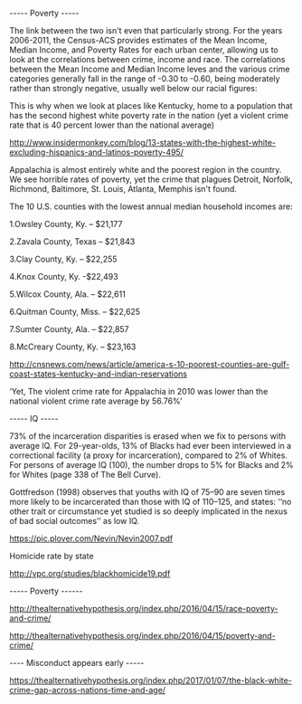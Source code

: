 ----- Poverty -----

The link between the two isn't even that particularly strong. For the years 2006-2011, the Census-ACS provides estimates of the Mean Income, Median Income, and Poverty Rates for each urban center, allowing us to look at the correlations between crime, income and race. The correlations between the Mean Income and Median Income leves and the various crime categories generally fall in the range of -0.30 to -0.60, being moderately rather than strongly negative, usually well below our racial figures:


This is why when we look at places like Kentucky, home to a population that has the second highest white poverty rate in the nation (yet a violent crime rate that is 40 percent lower than the national average)

http://www.insidermonkey.com/blog/13-states-with-the-highest-white-excluding-hispanics-and-latinos-poverty-495/

Appalachia is almost entirely white and the poorest region in the country. We see horrible rates of poverty, yet the crime that plagues Detroit, Norfolk, Richmond, Baltimore, St. Louis, Atlanta, Memphis isn't found.

The 10 U.S. counties with the lowest annual median household incomes are:

1.Owsley County, Ky. – $21,177

2.Zavala County, Texas – $21,843

3.Clay County, Ky. – $22,255

4.Knox County, Ky. -$22,493

5.Wilcox County, Ala. – $22,611

6.Quitman County, Miss. – $22,625

7.Sumter County, Ala. – $22,857

8.McCreary County, Ky. – $23,163

http://cnsnews.com/news/article/america-s-10-poorest-counties-are-gulf-coast-states-kentucky-and-indian-reservations

‘Yet, The violent crime rate for Appalachia in 2010 was lower than the national violent crime rate average by 56.76%’

----- IQ -----

73% of the incarceration disparities is erased when we fix to persons with average IQ. For 29-year-olds, 13% of Blacks had ever been interviewed in a correctional facility (a proxy for incarceration), compared to 2% of Whites. For persons of average IQ (100), the number drops to 5% for Blacks and 2% for Whites (page 338 of The Bell Curve).

Gottfredson (1998) observes that youths with IQ of 75–90 are seven times more likely to be incarcerated than those with IQ of 110–125, and states: ‘‘no other trait or circumstance yet studied is so deeply implicated in the nexus of bad social outcomes’’ as low IQ.

https://pic.plover.com/Nevin/Nevin2007.pdf

Homicide rate by state

http://vpc.org/studies/blackhomicide19.pdf

----- Poverty ------

http://thealternativehypothesis.org/index.php/2016/04/15/race-poverty-and-crime/

http://thealternativehypothesis.org/index.php/2016/04/15/poverty-and-crime/

---- Misconduct appears early -----

https://thealternativehypothesis.org/index.php/2017/01/07/the-black-white-crime-gap-across-nations-time-and-age/
